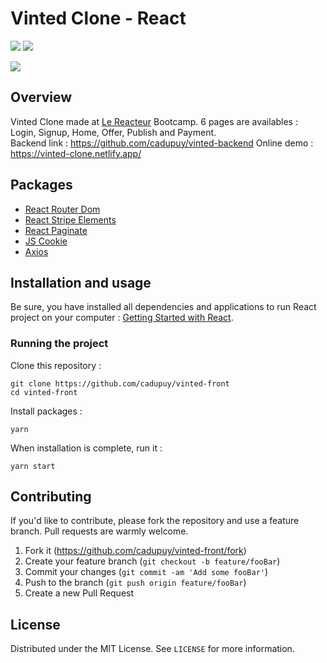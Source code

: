 # Vinted Clone - React

![](https://img.shields.io/github/last-commit/cadupuy/vinted-front.svg?style=for-the-badge)
![](https://img.shields.io/github/license/cadupuy/vinted-front.svg?style=for-the-badge)

[![](https://image.noelshack.com/fichiers/2020/46/4/1605212079-vinted.jpg)](https://vinted-clone.netlify.app/)

## Overview

Vinted Clone made at [Le Reacteur](https://www.lereacteur.io/) Bootcamp.
6 pages are availables : Login, Signup, Home, Offer, Publish and Payment.<br />
Backend link : https://github.com/cadupuy/vinted-backend
Online demo : https://vinted-clone.netlify.app/

## Packages

- [React Router Dom](https://reacttraining.com/react-router/web/guides/quick-start)
- [React Stripe Elements](https://github.com/stripe/react-stripe-elements)
- [React Paginate](https://github.com/AdeleD/react-paginate)
- [JS Cookie](https://github.com/js-cookie/js-cookie)
- [Axios](https://github.com/axios/axios)

## Installation and usage

Be sure, you have installed all dependencies and applications to run React project on your computer : [Getting Started with React](https://reactjs.org/docs/getting-started.html).

### Running the project

Clone this repository :

```
git clone https://github.com/cadupuy/vinted-front
cd vinted-front
```

Install packages :

```
yarn
```

When installation is complete, run it :

```
yarn start
```

## Contributing

If you'd like to contribute, please fork the repository and use a feature branch. Pull requests are warmly welcome.

1. Fork it (<https://github.com/cadupuy/vinted-front/fork>)
2. Create your feature branch (`git checkout -b feature/fooBar`)
3. Commit your changes (`git commit -am 'Add some fooBar'`)
4. Push to the branch (`git push origin feature/fooBar`)
5. Create a new Pull Request

## License

Distributed under the MIT License. See `LICENSE` for more information.
